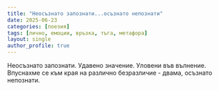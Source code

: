 ```yaml
---
title: "Неосъзнато запознати...осъзнато непознати"
date: 2025-06-23
categories: [поезия]
tags: [лично, емоции, връзка, тъга, метафора]
layout: single
author_profile: true
---
```


Неосъзнато запознати.
Удавено значение.
Уловени във вълнение.
Впуснахме се към края
на различно безразличие -
двама, осъзнато непознати.